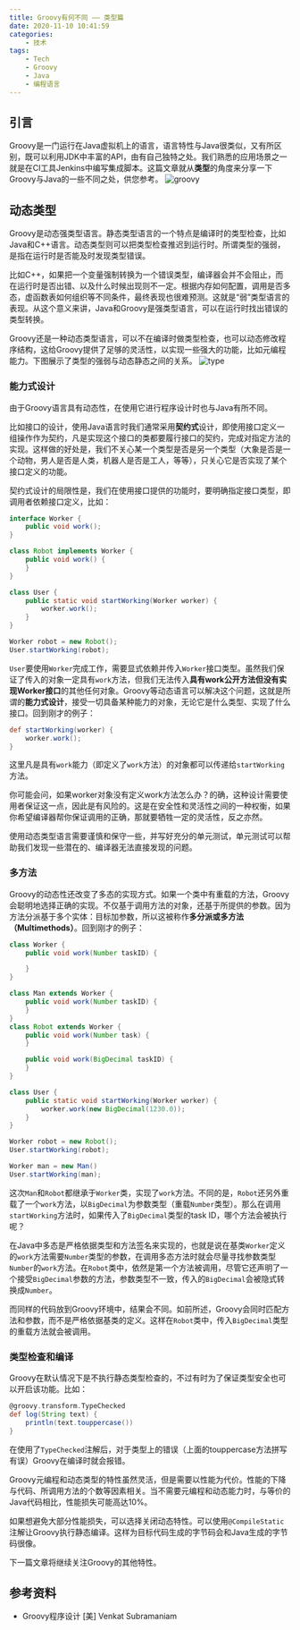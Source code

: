 ```yaml
---
title: Groovy有何不同 —— 类型篇
date: 2020-11-10 10:41:59
categories:
    - 技术
tags:
    - Tech
    - Groovy
    - Java
    - 编程语言
---
```

## 引言
Groovy是一门运行在Java虚拟机上的语言，语言特性与Java很类似，又有所区别，既可以利用JDK中丰富的API，由有自己独特之处。我们熟悉的应用场景之一就是在CI工具Jenkins中编写集成脚本。这篇文章就从**类型**的角度来分享一下Groovy与Java的一些不同之处，供您参考。
![groovy](groovy-logo.png)

## 动态类型
Groovy是动态强类型语言。静态类型语言的一个特点是编译时的类型检查，比如Java和C++语言。动态类型则可以把类型检查推迟到运行时。所谓类型的强弱，是指在运行时是否能及时发现类型错误。

比如C++，如果把一个变量强制转换为一个错误类型，编译器会并不会阻止，而在运行时是否出错、以及什么时候出现则不一定。根据内存如何配置，调用是否多态，虚函数表如何组织等不同条件，最终表现也很难预测。这就是“弱”类型语言的表现。从这个意义来讲，Java和Groovy是强类型语言，可以在运行时找出错误的类型转换。
<!--more-->
Groovy还是一种动态类型语言，可以不在编译时做类型检查，也可以动态修改程序结构，这给Groovy提供了足够的灵活性，以实现一些强大的功能，比如元编程能力。下图展示了类型的强弱与动态静态之间的关系。
![type](groovy-type.png)

### 能力式设计
由于Groovy语言具有动态性，在使用它进行程序设计时也与Java有所不同。

比如接口的设计，使用Java语言时我们通常采用**契约式**设计，即使用接口定义一组操作作为契约，凡是实现这个接口的类都要履行接口的契约，完成对指定方法的实现。这样做的好处是，我们不关心某一个类型是否是另一个类型（大象是否是一个动物，男人是否是人类，机器人是否是工人，等等），只关心它是否实现了某个接口定义的功能。

契约式设计的局限性是，我们在使用接口提供的功能时，要明确指定接口类型，即调用者依赖接口定义，比如：
```java
interface Worker {
    public void work();
}

class Robot implements Worker {
    public void work() {
    }
}

class User {
    public static void startWorking(Worker worker) {
        worker.work();
    }
}

Worker robot = new Robot();
User.startWorking(robot);
```
`User`要使用`Worker`完成工作，需要显式依赖并传入`Worker`接口类型。虽然我们保证了传入的对象一定具有`work`方法，但我们无法传入**具有work公开方法但没有实现Worker接口**的其他任何对象。Groovy等动态语言可以解决这个问题，这就是所谓的**能力式设计**，接受一切具备某种能力的对象，无论它是什么类型、实现了什么接口。回到刚才的例子：

```groovy
def startWorking(worker) {
    worker.work();
}
```
这里凡是具有`work`能力（即定义了`work`方法）的对象都可以传递给`startWorking`方法。

你可能会问，如果worker对象没有定义work方法怎么办？的确，这种设计需要使用者保证这一点，因此是有风险的。这是在安全性和灵活性之间的一种权衡，如果你希望编译器帮你保证调用的正确，那就要牺牲一定的灵活性，反之亦然。

使用动态类型语言需要谨慎和保守一些，并写好充分的单元测试，单元测试可以帮助我们发现一些潜在的、编译器无法直接发现的问题。

### 多方法
Groovy的动态性还改变了多态的实现方式。如果一个类中有重载的方法，Groovy会聪明地选择正确的实现。不仅基于调用方法的对象，还基于所提供的参数。因为方法分派基于多个实体：目标加参数，所以这被称作**多分派或多方法（Multimethods）**。回到刚才的例子：

```java
class Worker {
    public void work(Number taskID) {

    }
}

class Man extends Worker {
    public void work(Number taskID) {
    }
}
class Robot extends Worker {
    public void work(Number task) {
    }

    public void work(BigDecimal taskID) {
    }
}

class User {
    public static void startWorking(Worker worker) {
        worker.work(new BigDecimal(1230.0));
    }
}

Worker robot = new Robot();
User.startWorking(robot);

Worker man = new Man()
User.startWorking(man);
```
这次`Man`和`Robot`都继承于`Worker`类，实现了`work`方法。不同的是，`Robot`还另外重载了一个`work`方法，以`BigDecimal`为参数类型（重载`Number`类型）。那么在调用`startWorking`方法时，如果传入了`BigDecimal`类型的task ID，哪个方法会被执行呢？

在Java中多态是严格依据类型和方法签名来实现的，也就是说在基类`Worker`定义的`work`方法需要`Number`类型的参数，在调用多态方法时就会尽量寻找参数类型`Number`的`work`方法。在`Robot`类中，依然是第一个方法被调用，尽管它还声明了一个接受`BigDecimal`参数的方法，参数类型不一致，传入的`BigDecimal`会被隐式转换成`Number`。

而同样的代码放到Groovy环境中，结果会不同。如前所述，Groovy会同时匹配方法和参数，而不是严格依据基类的定义。这样在`Robot`类中，传入`BigDecimal`类型的重载方法就会被调用。

### 类型检查和编译
Groovy在默认情况下是不执行静态类型检查的，不过有时为了保证类型安全也可以开启该功能。比如：
```groovy
@groovy.transform.TypeChecked 
def log(String text) {
    println(text.touppercase())
}
```
在使用了`TypeChecked`注解后，对于类型上的错误（上面的touppercase方法拼写有误）Groovy在编译时就会报错。

Groovy元编程和动态类型的特性虽然灵活，但是需要以性能为代价。性能的下降与代码、所调用方法的个数等因素相关。当不需要元编程和动态能力时，与等价的Java代码相比，性能损失可能高达10%。

如果想避免大部分性能损失，可以选择关闭动态特性。可以使用`@CompileStatic`注解让Groovy执行静态编译。这样为目标代码生成的字节码会和Java生成的字节码很像。

下一篇文章将继续关注Groovy的其他特性。

## 参考资料

- Groovy程序设计 [美] Venkat Subramaniam